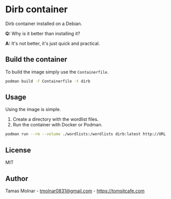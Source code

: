 # Dirb container

Dirb container installed on a Debian.

**Q:** Why is it better than installing it?

**A:** It's not better, it's just quick and practical.

## Build the container

To build the image simply use the `Containerfile`.

```bash
podman build -f Containerfile -t dirb
```

## Usage

Using the image is simple.

1. Create a directory with the wordlist files.
1. Run the container with Docker or Podman.

```bash
podman run --rm --volume ./wordlists:/wordlists dirb:latest http://URL:PORT /wordlists/file.txt
```

## License

MIT

## Author

Tamas Molnar - <tmolnar0831@gmail.com> - <https://tomsitcafe.com>
